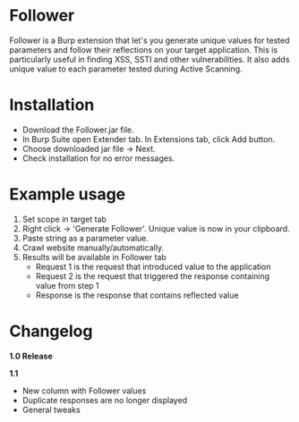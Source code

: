 # Follower
Follower is a Burp extension that let's you generate unique values for tested parameters and follow their reflections on your target application. This is particularly useful in finding XSS, SSTI and other vulnerabilities. It also adds unique value to each parameter tested during Active Scanning.

# Installation
- Download the Follower.jar file.
- In Burp Suite open Extender tab. In Extensions tab, click Add button.
- Choose downloaded jar file -> Next.
- Check installation for no error messages.

# Example usage
1. Set scope in target tab
2. Right click -> 'Generate Follower'. Unique value is now in your clipboard.
3. Paste string as a parameter value.
4. Crawl website manually/automatically.
5. Results will be available in Follower tab
    - Request 1 is the request that introduced value to the application
    - Request 2 is the request that triggered the response containing value from step 1
    - Response is the response that contains reflected value

# Changelog
**1.0 Release**

**1.1**
- New column with Follower values
- Duplicate responses are no longer displayed
- General tweaks
